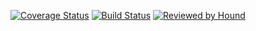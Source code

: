 [![Coverage Status](https://coveralls.io/repos/github/KvNGCzA/SOFL-React/badge.svg)](https://coveralls.io/github/KvNGCzA/SOFL-React) [![Build Status](https://travis-ci.org/KvNGCzA/SOFL-React.svg?branch=develop)](https://travis-ci.org/KvNGCzA/SOFL-React) [![Reviewed by Hound](https://img.shields.io/badge/Reviewed_by-Hound-8E64B0.svg)](https://houndci.com)